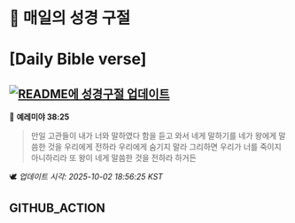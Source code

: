 # 🙏 매일의 성경 구절
# [Daily Bible verse]
## [![README에 성경구절 업데이트](https://github.com/DONGSUKA/first_test/actions/workflows/update-readme-bible.yml/badge.svg)](https://github.com/DONGSUKA/first_test/actions/workflows/update-readme-bible.yml)
<!-- START_BIBLE_VERSE -->
📖 **예레미야 38:25**
> 만일 고관들이 내가 너와 말하였다 함을 듣고 와서 네게 말하기를 네가 왕에게 말씀한 것을 우리에게 전하라 우리에게 숨기지 말라 그리하면 우리가 너를 죽이지 아니하리라 또 왕이 네게 말씀한 것을 전하라 하거든

🕊️ _업데이트 시각: 2025-10-02 18:56:25 KST_
  <!-- END_BIBLE_VERSE -->
## GITHUB_ACTION
